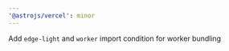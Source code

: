 ```yaml
---
'@astrojs/vercel': minor
---
```


Add `edge-light` and `worker` import condition for worker bundling
